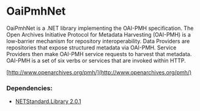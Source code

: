OaiPmhNet
=========

OaiPmhNet is a .NET library implementing the OAI-PMH specification. 
The Open Archives Initiative Protocol for Metadata Harvesting (OAI-PMH) is a low-barrier mechanism for repository interoperability. 
Data Providers are repositories that expose structured metadata via OAI-PMH. 
Service Providers then make OAI-PMH service requests to harvest that metadata. 
OAI-PMH is a set of six verbs or services that are invoked within HTTP.

[http://www.openarchives.org/pmh/](http://www.openarchives.org/pmh/)

### Dependencies:
* [NETStandard.Library 2.0.1](https://www.nuget.org/packages/NETStandard.Library/2.0.1)